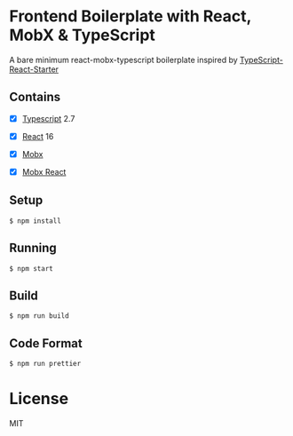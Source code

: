 # Frontend Boilerplate with React, MobX & TypeScript

A bare minimum react-mobx-typescript boilerplate inspired by [TypeScript-React-Starter](https://github.com/Microsoft/TypeScript-React-Starter)


## Contains

- [x] [Typescript](https://www.typescriptlang.org/) 2.7
- [x] [React](https://facebook.github.io/react/) 16
- [x] [Mobx](https://github.com/mobxjs/mobx)
- [x] [Mobx React](https://github.com/mobxjs/mobx-react)


## Setup

```
$ npm install
```

## Running

```
$ npm start
```

## Build

```
$ npm run build
```

## Code Format

```
$ npm run prettier
```

# License

MIT
